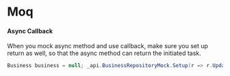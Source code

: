 # Moq

#### Async Callback

When you mock async method and use callback, make sure you set up return as well, so that the async method can return the initiated task.

```csharp
Business business = null; _api.BusinessRepositoryMock.Setup(r => r.UpdateBusiness(It.IsAny<Business>()))    .Callback<Business>(r => business = r)    .Returns(Task.CompletedTask);var response = await _client.PatchAsync($"api/v1/businesses/{id}", CreateJsonContent(request));Assert.Equal(HttpStatusCode.NoContent, response.StatusCode);Assert.Equal("Updated Name", business.Name);
```

